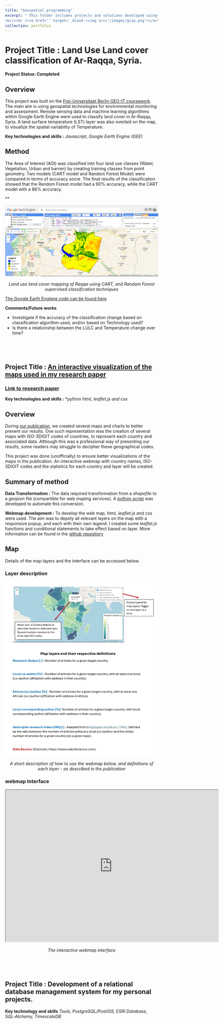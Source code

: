 ```yaml
---
title: "Geospatial programming"
excerpt: " This folder includes projects and solutions developed using programming tools. Tools used are *Google Earth Engiene* for LULC classification, *html,css and Javascript* for web mapping, *Python* and associated libraries for processing and visualization tasks, and *PostGRE-SQL/PostGIS* for database design and management. 
<br/><br /><a href='' target='_blank'><img src='/images/gisp.png'></a>"
collection: portfolio
---
```


# Project Title : Land Use Land cover classification of Ar-Raqqa, Syria.

**Project Status: Completed**

## Overview

This project was built on the [Frei-Universitaet Berlin GEO-IT coursework](https://www.geo.fu-berlin.de/en/v/geo-it/gee/3-classification/3-2-classification-gee/index.html). The main aim is using geospatial technologies for environmental monitoring and assessment. Remote sensing data and machine learning algorithms within Google Earth Engine were used to classify land cover in Ar-Raqqa, Syria. A land surface temperature (LST) layer was also overlaid on the map, to visualize the spatial variability of Temperature.

**Key technologies and skills :** *Javascript, Google Earth Engine (GEE)*


## Method

The Area of Interest (AOI) was classified into four land use classes (Water, Vegetation, Urban and barren) by creating training classes from point geometry. Two models (CART model and Random Forest Model) were compared in terms of accuracy socre. The final results of the classification showed that the Random Forest model had a 90% accuracy, while the CART model with a 86% accuracy.

**


![alt text](/images/LULC_raqqa.png)
</p>
<p align="center">
<em>Land use land cover mapping of Raqqa using CART, and Random Forest supervised classification techniques</em>
</p>

[The Google Earth Engiene code can be found here](https://code.earthengine.google.com/bef2edae1acc57fa74b8fe72e0083e27) 

**Comments/Future works**
- Investigate if the accuracy of the classification change based on classification algorithm used, and/or based on Technology used?
- Is there a relationship between the LULC and Temperature change over time?

&nbsp; 

&nbsp;


## Project Title : [An interactive visualization of the maps used in my research paper](https://github.com/Madaar49/Authorship-patterns-groundwater-africa)

### [Link to research paper](https://www.sciencedirect.com/science/article/pii/S0012825224001867)

**Key technologies and skills :** *python *html, leaflet.js and css*

## Overview

During [our publication](https://www.sciencedirect.com/science/article/pii/S0012825224001867), we created several maps and charts to better present our results. One such representation was the creation of several maps with ISO-3DIGIT codes of countries, to represent each country and associated data. Although this was a professional way of presenting our results, some readers may struggle to decipher these geographical codes. 

This project was done (unofficially) to ensure better visualizations of the maps in the publication. An interactive webmap with country names, ISO-3DIGIT codes and the statistics for each country and layer will be created.

## Summary of method

**Data Transformation :** The data required transformation from a *shapefile* to a *geojson* file (compartible for web maping services). A [python script](https://github.com/Madaar49/Authorship-patterns-groundwater-africa/blob/main/geojson_generation.py) was developed to automate this conversion.

**Webmap development :** To develop the web map, *html, leaflet.js and css* were used. The aim was to depoly all relevant layers on the map with a responsive popup, and each with their own legend. I created some *leaflet.js* functions and conditional statements to take effect based on layer. More information can be found in the [github repository](https://github.com/Madaar49/Authorship-patterns-groundwater-africa)


## Map
Details of the map layers and the interface can be accessed below.

### Layer description


![alt text](/images/htw.png)
</p>
<p align="center">
<em>A short description of how to use the webmap below, and definitions of each layer - as described in the publication</em>
</p>

### webmap Interface

<iframe src="https://madaar49.github.io/Authorship-patterns-groundwater-africa/
" height="500" width="700"></iframe>

</p>
<p align="center">
<em>The interactive webmap interface</em>
</p>

&nbsp; 

&nbsp;


## Project Title : Development of a relational database management system for my personal projects.

**Key technology and skills** *Tools, PostgreSQL/PostGIS, ESRI Database, SQL-Alchemy, TimescaleDB*



